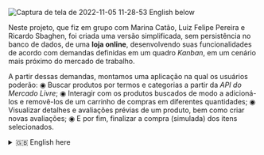 ![Captura de tela de 2022-11-05 11-28-53](https://user-images.githubusercontent.com/92753791/200125202-0ae09ec4-31b0-49d5-9802-37fdbc7c25bb.png)
English below

  Neste projeto, que fiz em grupo com Marina Catão, Luiz Felipe Pereira e Ricardo Sbaghen, foi criada uma versão simplificada, sem persistência no banco de dados, de uma **loja online**, desenvolvendo suas funcionalidades de acordo com demandas definidas em um quadro _Kanban_, em um cenário mais próximo do mercado de trabalho.
  
  A partir dessas demandas, montamos uma aplicação na qual os usuários poderão:
  ◉ Buscar produtos por termos e categorias a partir da _API do Mercado Livre_;
  ◉ Interagir com os produtos buscados de modo a adicioná-los e removê-los de um carrinho de compras em diferentes quantidades;
  ◉ Visualizar detalhes e avaliações prévias de um produto, bem como criar novas avaliações;
  ◉ E por fim, finalizar a compra (simulada) dos itens selecionados.

  <details>
 <summary> 🇬🇧 English here</summary>
  In this project, which I did with Marina Catao, Luiz Felipe Pereira and Ricardo Sbaghen, we created a simplified version, without persistence in the database,of an **online store**, developing its functionalities according to requirements defined in a Kanban Board, in a situation trying to replicate the job market.
  Meeting those requirements, we put together an application in which users will be able to:
  ◉ Search products by terms and categories through Mercado Livre's API;
  ◉ Interact with the searched items by adding to and removing them from a shopping cart in different quantities;
  ◉ View details and previous ratings of a product, as well as writing new reviews;
  ◉ Conclude the (simulated) purchase of the selected items.
  </ details>
  
<details>
  <summary><strong>🛠 Testes</strong></summary><br />

  Neste projeto utilizamos a [React Testing Library (RTL)](https://testing-library.com/docs/react-testing-library/intro) para execução dos testes.
